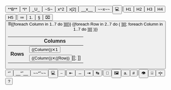 ﻿<div class="MarkdownDiv">
<div class="MarkdownEditorToolbar">
<button type="button" tabindex="-1" class="MarkdownEditorButton MarkdownEditorBold" onclick="MarkdownEditorBold(this)" title="Bold (CTRL+B)">
**B**</button><button type="button" tabindex="-1" class="MarkdownEditorButton MarkdownEditorItalic" onclick="MarkdownEditorItalic(this)" title="Italic (CTRL+I)">
*I*</button><button type="button" tabindex="-1" class="MarkdownEditorButton MarkdownEditorUnderline" onclick="MarkdownEditorUnderline(this)" title="Underline (CTRL+U)">
_U_</button><button type="button" tabindex="-1" class="MarkdownEditorButton MarkdownEditorStrikeThrough" onclick="MarkdownEditorStrikeThrough(this)" title="Strike Through (CTRL+S)">
~S~</button><button type="button" tabindex="-1" class="MarkdownEditorButton MarkdownEditorSuperscript" onclick="MarkdownEditorSuperscript(this)" title="Superscript (CTRL+P)">
x^2</button><button type="button" tabindex="-1" class="MarkdownEditorButton MarkdownEditorSubscript" onclick="MarkdownEditorSubscript(this)" title="Subscript (CTRL+D)">
x[2]</button><button type="button" tabindex="-1" class="MarkdownEditorButton MarkdownEditorInsert" onclick="MarkdownEditorInsert(this)" title="Insert (CTRL+INS)">
__x__</button><button type="button" tabindex="-1" class="MarkdownEditorButton MarkdownEditorDelete" onclick="MarkdownEditorDelete(this)" title="Delete (CTRL+DEL)">
~~x~~</button><button type="button" tabindex="-1" class="MarkdownEditorButton MarkdownEditorInlineCode" onclick="MarkdownEditorInlineCode(this)" title="Inline Code (CTRL+G)">
💻</button><span class="MarkdownEditorToolbarSeparator">|</span><button type="button" tabindex="-1" class="MarkdownEditorButton MarkdownEditorHeader1" onclick="MarkdownEditorHeader1(this)" title="Level 1 Header (CTRL+1)">
H1</button><button type="button" tabindex="-1" class="MarkdownEditorButton MarkdownEditorHeader2" onclick="MarkdownEditorHeader2(this)" title="Level 2 Header (CTRL+2)">
H2</button><button type="button" tabindex="-1" class="MarkdownEditorButton MarkdownEditorHeader3" onclick="MarkdownEditorHeader3(this)" title="Level 3 Header (CTRL+3)">
H3</button><button type="button" tabindex="-1" class="MarkdownEditorButton MarkdownEditorHeader4" onclick="MarkdownEditorHeader4(this)" title="Level 4 Header (CTRL+4)">
H4</button><button type="button" tabindex="-1" class="MarkdownEditorButton MarkdownEditorHeader5" onclick="MarkdownEditorHeader5(this)" title="Level 5 Header (CTRL+5)">
H5</button><span class="MarkdownEditorToolbarSeparator">|</span><button type="button" tabindex="-1" class="MarkdownEditorButton MarkdownEditorBulletList" onclick="MarkdownEditorBulletList(this)" title="Bullet list (CTRL+*)*">
≔</button><button type="button" tabindex="-1" class="MarkdownEditorButton MarkdownEditorNumberList" onclick="MarkdownEditorNumberList(this)" title="Numbered list (CTRK+-)">
1.</button><button type="button" tabindex="-1" class="MarkdownEditorButton MarkdownEditorDefinitionList" onclick="MarkdownEditorDefinitionList(this)" title="Definition list (CTRL+§)">
§</button><button type="button" tabindex="-1" class="MarkdownEditorButton MarkdownEditorTaskList" onclick="MarkdownEditorTaskList(this)" title="Task list (CTRL++)">
⌧</button><button type="button" tabindex="-1" class="MarkdownEditorButton MarkdownEditorTable" title="Table">
𝄜<table>
<thead>
<tr><th></th><th colspan="7">Columns</th></tr>
</thead>
<tbody>
<tr><th rowspan="7" class="Rot90"><div>Rows</div></th>{{foreach Column in 1..7 do ]]<td title="Table with ((Column)) column(s) and 1 row"><button type="button" tabindex="-1" class="MarkdownEditorTableButton" onclick="MarkdownEditorTable(this,((Column)),1)" title="Table">((Column))⨯1</button></td>[[}}</tr>
{{foreach Row in 2..7 do 
(
	]]<tr>[[;
	foreach Column in 1..7 do ]]<td title="Table with ((Column)) column(s) and ((Row)) row(s)"><button type="button" tabindex="-1" class="MarkdownEditorTableButton" onclick="MarkdownEditorTable(this,((Column)),((Row)))" title="Table">((Column))⨯((Row))</button>[[;
	]]</tr>[[
)}}
</tbody>
</table></button><button type="button" tabindex="-1" class="MarkdownEditorButton MarkdownEditorQuote" onclick="MarkdownEditorQuote(this)" title="Block quote (CTRL+SHIFT+2)">
“”</button><button type="button" tabindex="-1" class="MarkdownEditorButton MarkdownEditorAddedBlock" onclick="MarkdownEditorAddedBlock(this)" title="Added block (CTRL+SHIFT+INS)">
__“”__</button><button type="button" tabindex="-1" class="MarkdownEditorButton MarkdownEditorDeletedBlock" onclick="MarkdownEditorDeletedBlock(this)" title="Deleted block (CTRL+SHIFT+DEL)">
~~“”~~</button><button type="button" tabindex="-1" class="MarkdownEditorButton MarkdownEditorCodeBlock" onclick="MarkdownEditorCodeBlock(this)" title="Code Block (CTRL+SHIFT+G)">
💻</button><button type="button" tabindex="-1" class="MarkdownEditorButton MarkdownEditorHorizontalSeparator" onclick="MarkdownEditorHorizontalSeparator(this)" title="Horizontal separator (CTRL+SHIFT+-)">
⎯</button><span class="MarkdownEditorToolbarSeparator">|</span><button type="button" tabindex="-1" class="MarkdownEditorButton MarkdownEditorLeftAlignment" onclick="MarkdownEditorLeftAlignment(this)" title="Left alignment (ALT+LEFT)">
⇤</button><button type="button" tabindex="-1" class="MarkdownEditorButton MarkdownEditorCenterAlignment" onclick="MarkdownEditorCenterAlignment(this)" title="Center alignment (ALT+DOWN)">
↔</button><button type="button" tabindex="-1" class="MarkdownEditorButton MarkdownEditorRightAlignment" onclick="MarkdownEditorRightAlignment(this)" title="Right alignment (ALT+RIGHT)">
⇥</button><button type="button" tabindex="-1" class="MarkdownEditorButton MarkdownEditorMarginAlignment" onclick="MarkdownEditorMarginAlignment(this)" title="Margin alignment (ALT+UP)">
↹</button><span class="MarkdownEditorToolbarSeparator">|</span><button type="button" tabindex="-1" class="MarkdownEditorButton MarkdownEditorLink" onclick="MarkdownEditorLink(this)" title="Hyperlink (CTRL+L)">
🔗</button><button type="button" tabindex="-1" class="MarkdownEditorButton MarkdownEditorImage" onclick="MarkdownEditorImage(this)" title="Image (CTRL+M)">
🖼️</button><button type="button" tabindex="-1" class="MarkdownEditorButton MarkdownEditorAbbreviation" onclick="MarkdownEditorAbbreviation(this)" title="Abbreviation (CTRL+R)">
a.</button><button type="button" tabindex="-1" class="MarkdownEditorButton MarkdownEditorHashTag" onclick="MarkdownEditorHashTag(this)" title="Hash-tag (#)">
#</button><span class="MarkdownEditorToolbarSeparator">|</span><button type="button" tabindex="-1" class="MarkdownEditorButton MarkdownEditorPreview" onclick="MarkdownEditorPreview(this)" title="Preview (ALT+1)">
👁</button><button type="button" tabindex="-1" class="MarkdownEditorButton MarkdownEditorBottomPreviewAndEdit" onclick="MarkdownEditorBottomPreviewAndEdit(this)" title="Edit and Bottom Preview (ALT+2)">
⌹</button><button type="button" tabindex="-1" class="MarkdownEditorButton MarkdownEditorSidePreviewAndEdit" onclick="MarkdownEditorSidePreviewAndEdit(this)" title="Edit and Side Preview (ALT+2)">
•|•</button><button type="button" tabindex="-1" class="MarkdownEditorButton MarkdownEditorHelp" onclick="MarkdownEditorHelp(this)" title="Markdown Reference (F1)">
?</button>
</div>
</div>
<img src onerror="MarkdownEditorInitializeHack(event)"/>